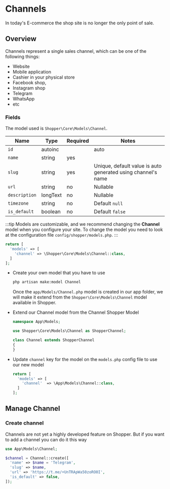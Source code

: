 # Channels
In today's E-commerce the shop site is no longer the only point of sale.

## Overview
Channels represent a single sales channel, which can be one of the following things:

- Website
- Mobile application
- Cashier in your physical store
- Facebook shop,
- Instagram shop
- Telegram
- WhatsApp
- etc

### Fields
The model used is `Shopper\Core\Models\Channel`.

| Name        | Type      | Required   |  Notes   |
|-------------|-----------|------------|------------|
| `id`  | autoinc |         |  auto  |
| `name`    | string  | yes |   |
| `slug`    | string  | yes | Unique, default value is auto generated using channel's name |
| `url` | string  | no | Nullable |
| `description` | longText  | no | Nullable |
| `timezone` | string  | no | Default `null` |
| `is_default` | boolean  | no | Default `false` |

:::tip
Models are customizable, and we recommend changing the **Channel** model when you configure your site. To change the model you need to look at the configuration file `config/shopper/models.php`.
:::

```php
return [
  'models' => [
    'channel' => \Shopper\Core\Models\Channel::class,
  ]
];
```

- Create your own model that you have to use
  ```bash
  php artisan make:model Channel
  ```

  Once the `app/Models/Channel.php` model is created in our app folder, we will make it extend from the `Shopper\Core\Models\Channel` model available in Shopper.

- Extend our Channel model from the Channel Shopper Model
  ```php
  namespace App\Models;

  use Shopper\Core\Models\Channel as ShopperChannel;

  class Channel extends ShopperChannel
  {
  }
  ```

- Update `channel` key for the model on the `models.php` config file to use our new model
  ```php
  return [
    'models' => [
      'channel'  => \App\Models\Channel::class,
    ]
  ];
  ```

## Manage Channel

### Create channel
Channels are not yet a highly developed feature on Shopper. But if you want to add a channel you can do it this way

```php
use App\Models\Channel;

$channel = Channel::create([
  'name' => $name = 'Telegram',
  'slug' => $name,
  'url' => 'https://t.me/+UnTRApWa50zoRO0I',
  'is_default' => false,
]);
```
